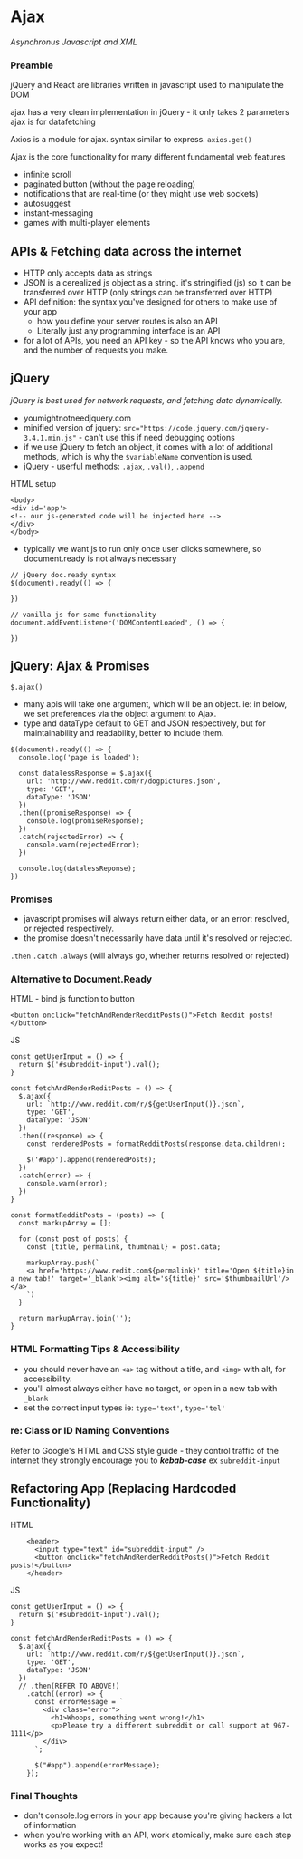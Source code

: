 # Ajax

*Asynchronus Javascript and XML*

### Preamble

jQuery and React are libraries written in javascript used to manipulate the DOM

ajax has a very clean implementation in jQuery - it only takes 2 parameters
ajax is for datafetching 

Axios is a module for ajax. syntax similar to express. `axios.get()`

Ajax is the core functionality for many different fundamental web features
- infinite scroll
- paginated button (without the page reloading)
- notifications that are real-time (or they might use web sockets)
- autosuggest
- instant-messaging
- games with multi-player elements

## APIs & Fetching data across the internet

- HTTP only accepts data as strings
- JSON is a cerealized js object as a string. it's stringified (js) so it can be transferred over HTTP (only strings can be transferred over HTTP)
- API definition: the syntax you've designed for others to make use of your app
  - how you define your server routes is also an API
  - Literally just any programming interface is an API
- for a lot of APIs, you need an API key - so the API knows who you are, and the number of requests you make.

## jQuery

*jQuery is best used for network requests, and fetching data dynamically.*

- youmightnotneedjquery.com
- minified version of jquery: `src="https://code.jquery.com/jquery-3.4.1.min.js"` - can't use this if need debugging options
- if we use jQuery to fetch an object, it comes with a lot of additional methods, which is why the `$variableName` convention is used.
- jQuery - userful methods: `.ajax`, `.val()`, `.append`

HTML setup
```
<body>
<div id='app'>
<!-- our js-generated code will be injected here -->
</div>
</body>
```

- typically we want js to run only once user clicks somewhere, so document.ready is not always necessary

```
// jQuery doc.ready syntax
$(document).ready(() => {

})

// vanilla js for same functionality
document.addEventListener('DOMContentLoaded', () => {

})
```

## jQuery: Ajax & Promises

`$.ajax()`

- many apis will take one argument, which will be an object. ie: in below, we set preferences via the object argument to Ajax.
- type and dataType default to GET and JSON respectively, but for maintainability and readability, better to include them.

```
$(document).ready(() => {
  console.log('page is loaded');

  const datalessResponse = $.ajax({
    url: 'http://www.reddit.com/r/dogpictures.json',
    type: 'GET',
    dataType: 'JSON'
  })
  .then((promiseResponse) => {
    console.log(promiseResponse);
  })
  .catch(rejectedError) => {
    console.warn(rejectedError);
  })

  console.log(datalessReponse);
})
```

### Promises

- javascript promises will always return either data, or an error: resolved, or rejected respectively.
- the promise doesn't necessarily have data until it's resolved or rejected.

`.then`
`.catch`
`.always` (will always go, whether returns resolved or rejected)

### Alternative to Document.Ready

HTML - bind js function to button

```
<button onclick="fetchAndRenderRedditPosts()">Fetch Reddit posts!</button>
```

JS
```
const getUserInput = () => {
  return $('#subreddit-input').val();
}

const fetchAndRenderReditPosts = () => {
  $.ajax({
    url: `http://www.reddit.com/r/${getUserInput()}.json`,
    type: 'GET',
    dataType: 'JSON'
  })
  .then((response) => {
    const renderedPosts = formatRedditPosts(response.data.children);

    $('#app').append(renderedPosts);
  })
  .catch(error) => {
    console.warn(error);
  })
}

const formatRedditPosts = (posts) => {
  const markupArray = [];

  for (const post of posts) {
    const {title, permalink, thumbnail} = post.data;
    
    markupArray.push(`
    <a href='https://www.redit.com${permalink}' title='Open ${title}in a new tab!' target='_blank'><img alt='${title}' src='$thumbnailUrl'/></a>
    `)
  }

  return markupArray.join('');
}
```

### HTML Formatting Tips & Accessibility

- you should never have an `<a>` tag without a title, and `<img>` with alt, for accessibility.
- you'll almost always either have no target, or open in a new tab with `_blank`
- set the correct input types ie: `type='text'`, `type='tel'`

### re: Class or ID Naming Conventions 

Refer to Google's HTML and CSS style guide - they control traffic of the internet
they strongly encourage you to ***kebab-case*** ex `subreddit-input`

## Refactoring App (Replacing Hardcoded Functionality)

HTML
```
    <header>
      <input type="text" id="subreddit-input" />
      <button onclick="fetchAndRenderRedditPosts()">Fetch Reddit posts!</button>
    </header>
```

JS
```
const getUserInput = () => {
  return $('#subreddit-input').val();
}

const fetchAndRenderReditPosts = () => {
  $.ajax({
    url: `http://www.reddit.com/r/${getUserInput()}.json`,
    type: 'GET',
    dataType: 'JSON'
  })
  // .then(REFER TO ABOVE!)
    .catch((error) => {
      const errorMessage = `
        <div class="error">
          <h1>Whoops, something went wrong!</h1>
          <p>Please try a different subreddit or call support at 967-1111</p>
        </div>
      `;

      $("#app").append(errorMessage);
    });
```

### Final Thoughts

- don't console.log errors in your app because you're giving hackers a lot of information
- when you're working with an API, work atomically, make sure each step works as you expect!